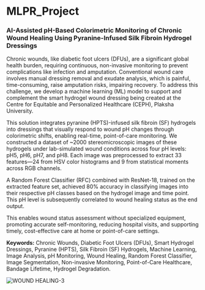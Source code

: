 # MLPR_Project

### __AI-Assisted pH-Based Colorimetric Monitoring of Chronic Wound Healing Using Pyranine-Infused Silk Fibroin Hydrogel Dressings__

Chronic wounds, like diabetic foot ulcers (DFUs), are a significant global health burden, requiring continuous, non-invasive monitoring to prevent complications like infection and amputation. Conventional wound care involves manual dressing removal and exudate analysis, which is painful, time-consuming, raise amputation risks, impairing recovery. To address this challenge, we develop a machine learning (ML) model to support and complement the smart hydrogel wound dressing being created at the Centre for Equitable and Personalized Healthcare (CEPH), Plaksha University.

This solution integrates pyranine (HPTS)-infused silk fibroin (SF) hydrogels into dressings that visually respond to wound pH changes through colorimetric shifts, enabling real-time, point-of-care monitoring. We constructed a dataset of ~2000 stereomicroscopic images of these hydrogels under lab-simulated wound conditions across four pH levels: pH5, pH6, pH7, and pH8. Each image was preprocessed to extract 33 features—24 from HSV color histograms and 9 from statistical moments across RGB channels.

A Random Forest Classifier (RFC) combined with ResNet-18, trained on the extracted feature set, achieved 80% accuracy in classifying images into their respective pH classes based on the hydrogel image and time point. This pH level is subsequently correlated to wound healing status as the end output.

This enables wound status assessment without specialized equipment, promoting accurate self-monitoring, reducing hospital visits, and supporting timely, cost-effective care at home or point-of-care settings.

__Keywords:__ Chronic Wounds, Diabetic Foot Ulcers (DFUs), Smart Hydrogel Dressings, Pyranine (HPTS), Silk Fibroin (SF) Hydrogels, Machine Learning, Image Analysis, pH Monitoring, Wound Healing, Random Forest Classifier, Image Segmentation, Non-invasive Monitoring, Point-of-Care Healthcare, Bandage Lifetime, Hydrogel Degradation.

![WOUND HEALING-3](https://github.com/user-attachments/assets/de49864a-026c-4d51-aa76-3a3fdcbb0d9a)

